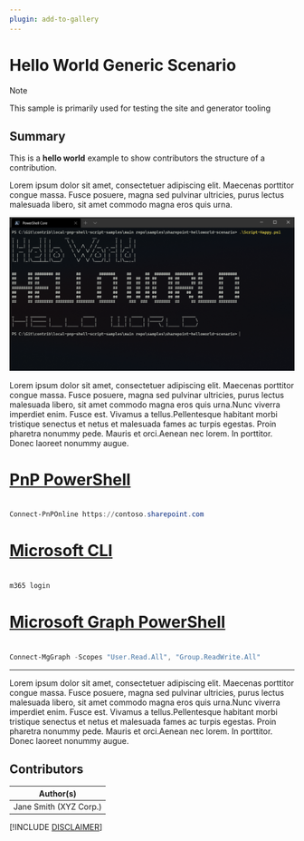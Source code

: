 ```yaml
---
plugin: add-to-gallery
---
```


# Hello World Generic Scenario

> [!Note]
> This sample is primarily used for testing the site and generator tooling

## Summary

This is a **hello world** example to show contributors the structure of a contribution.

Lorem ipsum dolor sit amet, consectetuer adipiscing elit. Maecenas porttitor congue massa. Fusce posuere, magna sed pulvinar ultricies, purus lectus malesuada libero, sit amet commodo magna eros quis urna.

![Example Screenshot](assets/example.png)

Lorem ipsum dolor sit amet, consectetuer adipiscing elit. Maecenas porttitor congue massa. Fusce posuere, magna sed pulvinar ultricies, purus lectus malesuada libero, sit amet commodo magna eros quis urna.Nunc viverra imperdiet enim. Fusce est. Vivamus a tellus.Pellentesque habitant morbi tristique senectus et netus et malesuada fames ac turpis egestas. Proin pharetra nonummy pede. Mauris et orci.Aenean nec lorem. In porttitor. Donec laoreet nonummy augue.

# [PnP PowerShell](#tab/pnpps)

```powershell

Connect-PnPOnline https://contoso.sharepoint.com

```

# [Microsoft CLI](#tab/m365cli)

```bash

m365 login

```

# [Microsoft Graph PowerShell](#tab/graphps)

```powershell

Connect-MgGraph -Scopes "User.Read.All", "Group.ReadWrite.All"

```

***

Lorem ipsum dolor sit amet, consectetuer adipiscing elit. Maecenas porttitor congue massa. Fusce posuere, magna sed pulvinar ultricies, purus lectus malesuada libero, sit amet commodo magna eros quis urna.Nunc viverra imperdiet enim. Fusce est. Vivamus a tellus.Pellentesque habitant morbi tristique senectus et netus et malesuada fames ac turpis egestas. Proin pharetra nonummy pede. Mauris et orci.Aenean nec lorem. In porttitor. Donec laoreet nonummy augue.

## Contributors

| Author(s) |
|-----------|
| Jane Smith (XYZ Corp.) |


[!INCLUDE [DISCLAIMER](../../docfx/includes/DISCLAIMER.md)]